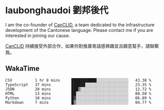 # laubonghaudoi 劉邦後代

I am the co-founder of [CanCLID](https://github.com/CanCLID), a team dedicated to the infrastructure development of the Cantonese language. Please contact me if you are interested in joining our cause.

[CanCLID](https://github.com/CanCLID) 持續接受外部合作，如果你對推廣粵語感興趣並且願意幫手，請聯繫我。


## WakaTime

<!--START_SECTION:waka-->

```text
CSV          1 hr 8 mins     ███████████░░░░░░░░░░░░░░   43.38 %
TypeScript   37 mins         ██████░░░░░░░░░░░░░░░░░░░   23.35 %
JSON         20 mins         ███▒░░░░░░░░░░░░░░░░░░░░░   12.72 %
HTML         13 mins         ██░░░░░░░░░░░░░░░░░░░░░░░   08.50 %
Python       10 mins         █▓░░░░░░░░░░░░░░░░░░░░░░░   06.89 %
Markdown     7 mins          █▒░░░░░░░░░░░░░░░░░░░░░░░   04.77 %
```

<!--END_SECTION:waka-->
